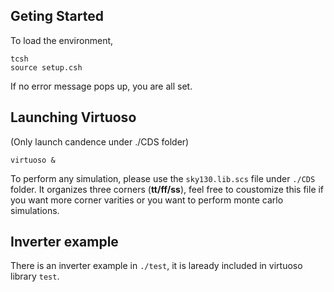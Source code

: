 ## Geting Started
To load the environment,
```
tcsh
source setup.csh
```
If no error message pops up, you are all set.

## Launching Virtuoso
(Only launch candence under ./CDS folder)
```
virtuoso &
```
To perform any simulation, please use the `sky130.lib.scs` file under `./CDS` folder. It organizes three corners (**tt/ff/ss**), feel free to coustomize this file if you  want more corner varities or you want to perform monte carlo simulations.

## Inverter example

There is an inverter example in `./test`, it is laready included in virtuoso library `test`.




